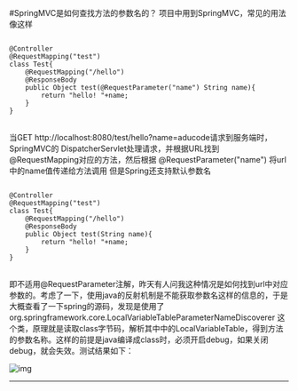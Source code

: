 <!--{layout:default title:SpringMVC是如何查找方法的参数名的？}-->
#SpringMVC是如何查找方法的参数名的？
项目中用到SpringMVC，常见的用法像这样
<pre>
<code>
@Controller  
@RequestMapping("test")  
class Test{  
    @RequestMapping("/hello")  
    @ResponseBody  
    public Object test(@RequestParameter("name") String name){  
        return "hello! "+name;  
    }  
}
</code>
</pre>
当GET http://localhost:8080/test/hello?name=aducode请求到服务端时， SpringMVC的 DispatcherServlet处理请求，并根据URL找到@RequestMapping对应的方法，然后根据
@RequestParameter("name") 将url中的name值传递给方法调用
但是Spring还支持默认参数名
<pre>
<code>
@Controller  
@RequestMapping("test")  
class Test{  
    @RequestMapping("/hello")  
    @ResponseBody  
    public Object test(String name){  
        return "hello! "+name;  
    }  
}  
</code>
</pre>
即不适用@RequestParameter注解，昨天有人问我这种情况是如何找到url中对应参数的。考虑了一下，使用java的反射机制是不能获取参数名这样的信息的，于是大概查看了一下spring的源码，发现是使用了 org.springframework.core.LocalVariableTableParameterNameDiscoverer 这个类，原理就是读取class字节码，解析其中中的LocalVariableTable，得到方法的参数名称。这样的前提是java编译成class时，必须开启debug，如果关闭debug，就会失效。测试结果如下：

![img](http://aducode.github.io/images/2015-06-16/20140821162952784.jpg "去掉debug")

----------------------------------------